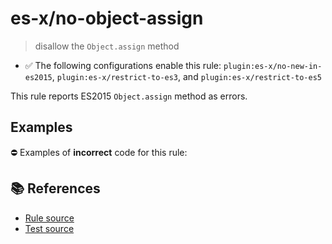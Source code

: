 # es-x/no-object-assign
> disallow the `Object.assign` method

- ✅ The following configurations enable this rule: `plugin:es-x/no-new-in-es2015`, `plugin:es-x/restrict-to-es3`, and `plugin:es-x/restrict-to-es5`

This rule reports ES2015 `Object.assign` method as errors.

## Examples

⛔ Examples of **incorrect** code for this rule:

<eslint-playground type="bad" code="/*eslint es-x/no-object-assign: error */
const obj = Object.assign({}, x, y)
" />

## 📚 References

- [Rule source](https://github.com/ota-meshi/eslint-plugin-es-x/blob/v4.1.0/lib/rules/no-object-assign.js)
- [Test source](https://github.com/ota-meshi/eslint-plugin-es-x/blob/v4.1.0/tests/lib/rules/no-object-assign.js)
